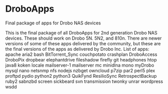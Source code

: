 # DroboApps
Final package of apps for Drobo NAS devices

This is the final package of all DroboApps for 2nd generation Drobo NAS devices. These should work on Drobo 5N. 5N2, and 810n. There are newer versions of some of these apps delivered by the community, but these are the final versions of the apps as delivered by Drobo Inc.
List of apps:
apache
aria2
bash
BitTorrent_Sync
couchpotato
crashplan
DroboAccess
DroboPix
dropbear
elephantdrive
fileshadow
firefly
git
headphones
htop
java8
koken
locale
mailserver-1
mailserver
mc
minidlna
mono
myDrobo
mysql
nano
netsnmp
nfs
nodejs
nzbget
owncloud
p7zip
par2
perl5
plex
proftpd
pydio
python2
python3
QuikFynd
ResilioSync
RetrospectBackup
ruby2
sabnzbd
screen
sickbeard
svn
transmission
twonky
unrar
wordpress
wsdd
